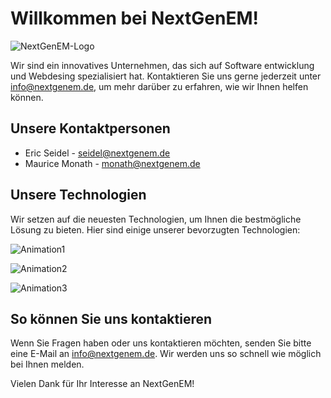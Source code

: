 # Willkommen bei NextGenEM!

![NextGenEM-Logo](https://i.imgur.com/G6Uz8sU.png)

Wir sind ein innovatives Unternehmen, das sich auf Software entwicklung und Webdesing spezialisiert hat. Kontaktieren Sie uns gerne jederzeit unter info@nextgenem.de, um mehr darüber zu erfahren, wie wir Ihnen helfen können.

## Unsere Kontaktpersonen

- Eric Seidel - seidel@nextgenem.de
- Maurice Monath - monath@nextgenem.de

## Unsere Technologien

Wir setzen auf die neuesten Technologien, um Ihnen die bestmögliche Lösung zu bieten. Hier sind einige unserer bevorzugten Technologien:

![Animation1](https://i.imgur.com/qVdB5DC.gif)

![Animation2](https://i.imgur.com/tv8tc1N.gif)

![Animation3](https://i.imgur.com/8YK8DUV.gif)

## So können Sie uns kontaktieren

Wenn Sie Fragen haben oder uns kontaktieren möchten, senden Sie bitte eine E-Mail an info@nextgenem.de. Wir werden uns so schnell wie möglich bei Ihnen melden.

Vielen Dank für Ihr Interesse an NextGenEM!



